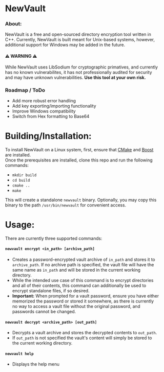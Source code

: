 # NewVault
### About: 
NewVault is a free and open-sourced directory encryption tool written in C++. Currently, NewVault is built meant for Unix-based systems, however, additional support for Windows may be added in the future. 
#### ⚠️ WARNING ⚠️
While NewVault uses LibSodium for cryptographic primatives, and currently has no known vulnerabilites, it has not professionally audited for security and may have unknown vulnerabilities. **Use this tool at your own risk.**


### Roadmap / ToDo
- Add more robust error handling
- Add key exporting/importing functionality
- Improve Windows compatibility
- Switch from Hex formatting to Base64


# Building/Installation:
To install NewVault on a Linux system, first, ensure that [CMake](https://cmake.org/download/) and [Boost](https://www.boost.org/doc/libs/1_56_0/more/getting_started/unix-variants.html) are installed.<br>
Once the prerequisites are installed, clone this repo and run the following commands:
- `mkdir build`
- `cd build`
- `cmake ..`
- `make`
  
This will create a standalone `newvault` binary. Optionally, you may copy this binary to the path `/usr/bin/newvault` for convenient access. 

# Usage:
There are currently three supported commands:
#### `newvault encrypt <in_path> [archive_path]`
- Creates a password-encrypted vault archive of `in_path` and stores it to `archive_path`. If no archive path is specified, the vault file will have the same name as `in_path` and will be stored in the current working directory.
- While the intended use case of this command is to encrypt directories and all of their contents, this command can additionally be used to encrypt standalone files, if so desired.
- **Important:** When prompted for a vault password, ensure you have either memorized the password or stored it somewhere, as there is currently no way to access a vault file without the original password, and passwords cannot be changed.
#### `newvault decrypt <archive_path> [out_path]`
- Decrypts a vault archive and stores the decrypted contents to `out_path`.
- If `out_path` is not specified the vault's content will simply be stored to the current working directory. 
#### `newvault help`
- Displays the help menu
